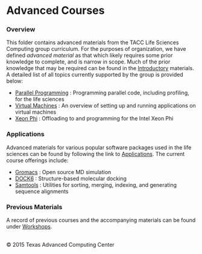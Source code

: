 # Advanced Courses

### Overview

This folder contains advanced materials from the TACC Life Sciences Computing group curriculum. For the purposes of organization, we have defined *advanced material* as that which likely requires some prior knowledge to complete, and is narrow in scope. Much of the prior knowledge that may be required can be found in the [Introductory](../Introductory) materials. A detailed list of all topics currently supported by the group is provided below:

* [Parallel Programming](ParallelProg) : Programming parallel code, including profiling, for the life sciences
* [Virtual Machines](VirtualMachines) : An overview of setting up and running applications on virtual machines
* [Xeon Phi](XeonPhi) : Offloading to and programming for the Intel Xeon Phi

### Applications

Advanced materials for various popular software packages used in the life sciences can be found by following the link to [Applications](Applications). The current course offerings include:

* [Gromacs](Applications/Gromacs) : Open source MD simulation
* [DOCK6](Applications/DOCK6) : Structure-based molecular docking
* [Samtools](Applications/Samtools) : Utilities for sorting, merging, indexing, and generating sequence alignments

### Previous Materials

A record of previous courses and the accompanying materials can be found under [Workshops](../Workshops).

<br>
&copy; 2015 Texas Advanced Computing Center
